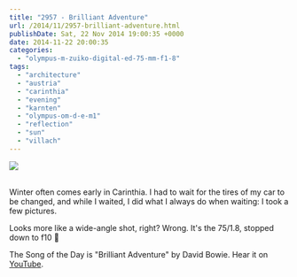 ```yaml
---
title: "2957 - Brilliant Adventure"
url: /2014/11/2957-brilliant-adventure.html
publishDate: Sat, 22 Nov 2014 19:00:35 +0000
date: 2014-11-22 20:00:35
categories: 
  - "olympus-m-zuiko-digital-ed-75-mm-f1-8"
tags: 
  - "architecture"
  - "austria"
  - "carinthia"
  - "evening"
  - "karnten"
  - "olympus-om-d-e-m1"
  - "reflection"
  - "sun"
  - "villach"
---
```

<div class="container">
<div class="center"><a target="_blank" href="https://d25zfm9zpd7gm5.cloudfront.net/1200x1200/2014/20141031_170019_lr.jpg"><img src="https://d25zfm9zpd7gm5.cloudfront.net/0600x0600/2014/20141031_170019_lr.jpg" /></a></div>
</div>
<br />

Winter often comes early in Carinthia. I had to wait for the tires of my car to be changed, and while I waited, I did what I always do when waiting: I took a few pictures.

Looks more like a wide-angle shot, right? Wrong. It's the 75/1.8, stopped down to f10 🙂

The Song of the Day is "Brilliant Adventure" by David Bowie. Hear it on <a href="https://www.youtube.com/watch?v=ENHI3c4APTs" target="_blank">YouTube</a>.
